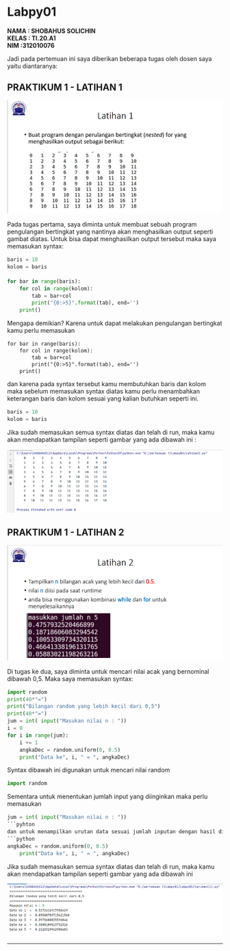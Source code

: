 # Labpy01

**NAMA : SHOBAHUS SOLICHIN** <br>
**KELAS : TI.20.A1** <br>
**NIM    :312010076**

Jadi pada pertemuan ini saya diberikan beberapa tugas oleh dosen saya yaitu diantaranya:

## PRAKTIKUM 1 - LATIHAN 1

![Latihan 1](foto/shoba1.png) <br>

Pada tugas pertama, saya diminta untuk membuat sebuah program pengulangan bertingkat yang nantinya akan 
menghasilkan output seperti gambat diatas.
Untuk bisa dapat menghasilkan output tersebut maka saya memasukan syntax:
```python
baris = 10
kolom = baris

for bar in range(baris):
    for col in range(kolom):
        tab = bar+col
        print("{0:>5}".format(tab), end='')
    print()
```
Mengapa demikian? Karena untuk dapat melakukan pengulangan bertingkat kamu perlu memasukan 
```pyhton
for bar in range(baris):
    for col in range(kolom):
        tab = bar+col
        print("{0:>5}".format(tab), end='')
    print()
```
dan karena pada syntax tersebut kamu membutuhkan baris dan kolom maka sebelum memasukan syntax diatas kamu perlu 
menambahkan keterangan baris dan kolom sesuai yang kalian butuhkan seperti ini.
```python
baris = 10
kolom = baris
```
Jika sudah memasukan semua syntax diatas dan telah di run, maka kamu akan mendapatkan tampilan seperti gambar 
yang ada dibawah ini :

![Foto Lat1](foto/shoba2.PNG) <br>

## PRAKTIKUM 1 - LATIHAN 2

![Latihan 2](foto/shoba3.png) <br>

Di tugas ke dua, saya diminta untuk mencari nilai acak yang bernominal dibawah 0,5. Maka saya memasukan syntax:
```python
import random
print(40*"=")
print("Bilangan random yang lebih kecil dari 0,5")
print(40*"=")
jum = int( input("Masukan nilai n : "))
i = 0
for i in range(jum):
    i += 1
    angkaDec = random.uniform(0, 0.5)
    print("Data ke", i, " = ", angkaDec)
```
Syntax dibawah ini digunakan untuk mencari nilai random
```python
import random
```
Sementara untuk menentukan jumlah input yang diinginkan maka perlu memasukan
```python
jum = int( input("Masukan nilai n : "))
```pyhton
dan untuk menampilkan urutan data sesuai jumlah inputan dengan hasil di bawah 0.5 perlu memasukan
```python
angkaDec = random.uniform(0, 0.5)
    print("Data ke", i, " = ", angkaDec)
```
Jika sudah memasukan semua syntax diatas dan telah di run, maka kamu akan mendapatkan tampilan seperti gambar 
yang ada dibawah ini

![Foto Lat2](foto/shoba4.PNG) <br>
































___________________________________________________________________________________________________
